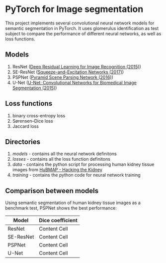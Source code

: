 # PyTorch for Image segmentation
 This project implements several convolutional neural network models for semantic segmentation in PyTorch. It uses glomerulus identification as test subject to compare the performance of different neural networks, as well as loss functions.

## Models
 1. ResNet ([Deep Residual Learning for Image Recognition (2015)](https://arxiv.org/abs/1512.03385))
 2. SE-ResNet ([Squeeze-and-Excitation Networks (2017)](https://arxiv.org/abs/1709.01507))
 3. PSPNet ([Pyramid Scene Parsing Network (2016)](https://arxiv.org/abs/1612.01105))
 4. U-Net ([U-Net: Convolutional Networks for Biomedical Image Segmentation (2015)](https://arxiv.org/abs/1505.04597))

## Loss functions
 1. binary cross-entropy loss
 2. Sørensen–Dice loss
 3. Jaccard loss

## Directories
 1. *models* - contains all the neural network definitons
 2. *losses* - contains all the loss function definitons
 3. *data* - contains the python script for processing human kidney tissue images from [HuBMAP - Hacking the Kidney](https://www.kaggle.com/c/hubmap-kidney-segmentation/data)
 4. *training* - contains the python code for neural network training

## Comparison between models
Using semantic segmentation of human kidney tissue images as a benchmark test, PSPNet shows the best performance:

| Model     | Dice coefficient  |
| --------- | ----------------- |
| ResNet    | Content Cell      |
| SE-ResNet | Content Cell      |
| PSPNet    | Content Cell      |
| U-Net     | Content Cell      |